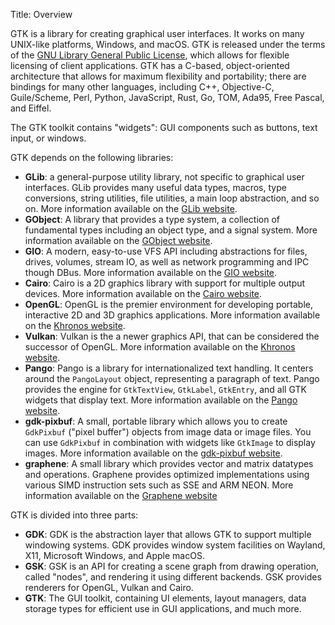 Title: Overview

GTK is a library for creating graphical user interfaces. It works on many
UNIX-like platforms, Windows, and macOS. GTK is released under the terms of
the [GNU Library General Public License][gnu-lgpl], which allows for flexible
licensing of client applications. GTK has a C-based, object-oriented
architecture that allows for maximum flexibility and portability; there are
bindings for many other languages, including C++, Objective-C, Guile/Scheme, Perl,
Python, JavaScript, Rust, Go, TOM, Ada95, Free Pascal, and Eiffel.

The GTK toolkit contains "widgets": GUI components such as buttons, text
input, or windows.

GTK depends on the following libraries:

 - **GLib**: a general-purpose utility library, not specific to graphical
   user interfaces. GLib provides many useful data types, macros, type
   conversions, string utilities, file utilities, a main loop abstraction,
   and so on. More information available on the [GLib website][glib].
 - **GObject**: A library that provides a type system, a collection of
   fundamental types including an object type, and a signal system. More
   information available on the [GObject website][gobject].
 - **GIO**: A modern, easy-to-use VFS API including abstractions for files,
   drives, volumes, stream IO, as well as network programming and IPC though
   DBus. More information available on the [GIO website][gio].
 - **Cairo**: Cairo is a 2D graphics library with support for multiple
   output devices. More information available on the [Cairo website][cairo].
 - **OpenGL**: OpenGL is the premier environment for developing portable,
   interactive 2D and 3D graphics applications. More information available
   on the [Khronos website][opengl].
 - **Vulkan**: Vulkan is the a newer graphics API, that can be considered
   the successor of OpenGL.  More information available on the
   [Khronos website][vulkan].
 - **Pango**: Pango is a library for internationalized text handling. It
   centers around the `PangoLayout` object, representing a paragraph of
   text.  Pango provides the engine for `GtkTextView`, `GtkLabel`,
   `GtkEntry`, and all GTK widgets that display text. More information
   available on the [Pango website][pango].
 - **gdk-pixbuf**: A small, portable library which allows you to create
   `GdkPixbuf` ("pixel buffer") objects from image data or image files. You
   can use `GdkPixbuf` in combination with widgets like `GtkImage` to
   display images. More information available on the
   [gdk-pixbuf website][gdkpixbuf].
 - **graphene**: A small library which provides vector and matrix
   datatypes and operations. Graphene provides optimized implementations
   using various SIMD instruction sets such as SSE and ARM NEON. More
   information available on the [Graphene website][graphene]

GTK is divided into three parts:

 - **GDK**: GDK is the abstraction layer that allows GTK to support multiple
   windowing systems. GDK provides window system facilities on Wayland, X11,
   Microsoft Windows, and Apple macOS.
 - **GSK**: GSK is an API for creating a scene graph from drawing operation,
   called "nodes", and rendering it using different backends. GSK provides
   renderers for OpenGL, Vulkan and Cairo.
 - **GTK**: The GUI toolkit, containing UI elements, layout managers, data
   storage types for efficient use in GUI applications, and much more.

[gnu-lgpl]: https://www.gnu.org/licenses/old-licenses/lgpl-2.1.en.html
[glib]: https://docs.gtk.org/glib/
[gobject]: https://docs.gtk.org/gobject/
[gio]: https://docs.gtk.org/gio/
[cairo]: https://www.cairographics.org/manual/
[opengl]: https://www.opengl.org/about/
[vulkan]: https://www.vulkan.org/
[pango]: https://docs.gtk.org/Pango/
[gdkpixbuf]: https://docs.gtk.org/gdk-pixbuf/
[graphene]: https://ebassi.github.io/graphene/
